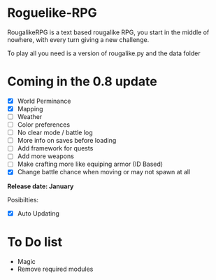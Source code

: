 # Roguelike-RPG
RougalikeRPG is a text based rougalike RPG, you start in the middle of nowhere, with every turn giving a new challenge.

To play all you need is a version of rougalike.py and the data folder


# Coming in the 0.8 update
- [x] World Perminance
- [x] Mapping
- [ ] Weather
- [ ] Color preferences
- [ ] No clear mode / battle log
- [ ] More info on saves before loading
- [ ] Add framework for quests
- [ ] Add more weapons
- [ ] Make crafting more like equiping armor (ID Based)
- [x] Change battle chance when moving or may not spawn at all

__Release date:  January__

Posibilties:
- [x] Auto Updating

# To Do list
- Magic
- Remove required modules
